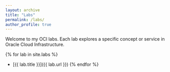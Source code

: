 ```yaml
---
layout: archive
title: "Labs"
permalink: /labs/
author_profile: true
---
```


Welcome to my OCI labs. Each lab explores a specific concept or service in Oracle Cloud Infrastructure.

{% for lab in site.labs %}
- [{{ lab.title }}]({{ lab.url }})
{% endfor %}
